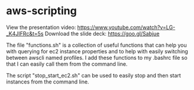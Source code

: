 # aws-scripting

View the presentation video: https://www.youtube.com/watch?v=LG-_K4JIFRc&t=5s
Download the slide deck: https://goo.gl/Sabjue 

The file "functions.sh" is a collection of useful functions that can help you with querying for ec2 instance properties and to help with easily switching between awscli named profiles. I add these functions to my .bashrc file so that I can easily call them from the command line.

The script "stop_start_ec2.sh" can be used to easily stop and then start instances from the command line.
